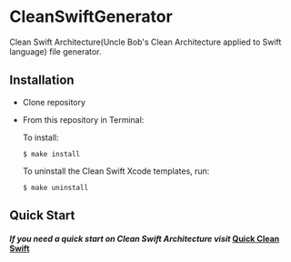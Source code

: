 # CleanSwiftGenerator

Clean Swift Architecture(Uncle Bob's Clean Architecture applied to Swift language) file generator.

## Installation

-  Clone repository
-  From this repository in Terminal:
    
    To install:
    ```
    $ make install
    ```

    To uninstall the Clean Swift Xcode templates, run:
    ```
    $ make uninstall
    ```

## Quick Start
   
   #### _If you need a quick start on Clean Swift Architecture visit_  [Quick Clean Swift](https://betterprogramming.pub/quick-clean-swift-4955d8ac6788)
    
